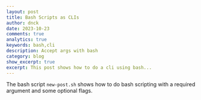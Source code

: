 ```yaml
---
layout: post
title: Bash Scripts as CLIs
author: dnck
date: 2023-10-23
comments: true
analytics: true
keywords: bash,cli
description: Accept args with bash
category: blog
show_excerpt: true
excerpt: This post shows how to do a cli using bash...
---
```


The bash script `new-post.sh` shows how to do bash scripting with a required
argument and some optional flags.
